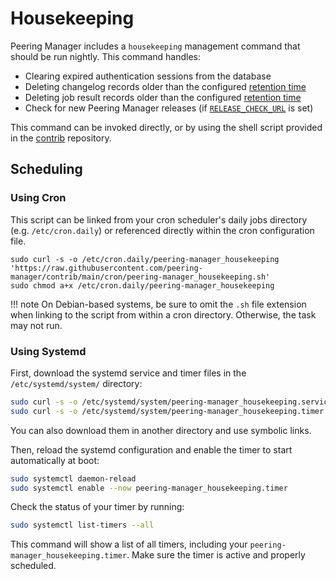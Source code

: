 # Housekeeping

Peering Manager includes a `housekeeping` management command that should be
run nightly. This command handles:

* Clearing expired authentication sessions from the database
* Deleting changelog records older than the configured [retention
  time](../configuration/miscellaneous.md#changelog_retention)
* Deleting job result records older than the configured [retention
  time](../configuration/miscellaneous.md#job_retention)
* Check for new Peering Manager releases (if
  [`RELEASE_CHECK_URL`](../configuration/miscellaneous.md#release_check_url)
  is set)

This command can be invoked directly, or by using the shell script provided in
the [contrib](https://github.com/peering-manager/contrib) repository.

## Scheduling

### Using Cron

This script can be linked from your cron scheduler's daily jobs directory
(e.g. `/etc/cron.daily`) or referenced directly within the cron configuration
file.

```shell
sudo curl -s -o /etc/cron.daily/peering-manager_housekeeping 'https://raw.githubusercontent.com/peering-manager/contrib/main/cron/peering-manager_housekeeping.sh'
sudo chmod a+x /etc/cron.daily/peering-manager_housekeeping
```

!!! note
    On Debian-based systems, be sure to omit the `.sh` file extension when
    linking to the script from within a cron directory. Otherwise, the task
    may not run.

### Using Systemd

First, download the systemd service and timer files in the
`/etc/systemd/system/` directory:

```bash
sudo curl -s -o /etc/systemd/system/peering-manager_housekeeping.service 'https://raw.githubusercontent.com/peering-manager/contrib/main/systemd/peering-manager_housekeeping.service'
sudo curl -s -o /etc/systemd/system/peering-manager_housekeeping.timer 'https://raw.githubusercontent.com/peering-manager/contrib/main/systemd/peering-manager_housekeeping.timer'
```

You can also download them in another directory and use symbolic links.

Then, reload the systemd configuration and enable the timer to start
automatically at boot:

```bash
sudo systemctl daemon-reload
sudo systemctl enable --now peering-manager_housekeeping.timer
```

Check the status of your timer by running:

```bash
sudo systemctl list-timers --all
```

This command will show a list of all timers, including your
`peering-manager_housekeeping.timer`. Make sure the timer is active and
properly scheduled.
